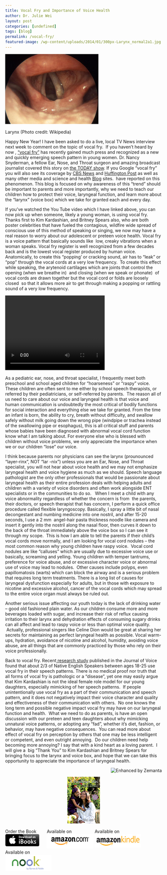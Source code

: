 ```yaml
---
title: Vocal Fry and Importance of Voice Health
author: Dr. Julie Wei
layout: post
categories: [undefined]
tags: [blog]
permalink: /vocal-fry/
featured-image: /wp-content/uploads/2014/01/300px-Larynx_normal2a1.jpg        
---
```

<div style="width: 310px" class="wp-caption alignright">
  <a href="http://commons.wikipedia.org/wiki/File:Larynx_normal2a.jpg" target="_blank"><img class="zemanta-img-inserted zemanta-img-configured" title="Larynx" alt="Larynx" src="/wp-content/uploads/2014/01/300px-Larynx_normal2a1.jpg" width="300" height="225" /></a>
  
  <p class="wp-caption-text">
    Larynx (Photo credit: Wikipedia)
  </p>
</div>

Happy New Year! I have been asked to do a live, local TV News interview next week to comment on the topic of vocal fry.  If you haven&#8217;t heard by now , [&#8220;vocal fry&#8221;][1] has recently gained much press and recognized as a new and quickly emerging speech pattern in young women. Dr. Nancy Snyderman, a fellow Ear, Nose, and Throat surgeon and amazing broadcast journalist covered this story on [the TODAY show][2]. If you Google &#8220;vocal fry&#8221; you will also see its coverage by [CBS News][3] and [Huffington Post][4] as well as many other media and science and health [Blog][5] sites.  have reported on this phenomenon. This blog is focused on why awareness of this &#8220;trend&#8221; should be important to parents and more importantly, why we need to teach our children how to protect their voice, laryngeal function, and learn more about the &#8220;larynx&#8221; (voice box) which we take for granted each and every day.

If you&#8217;ve watched the You Tube video which I have linked above, you can now pick up when someone, likely a young woman, is using vocal fry. Thanks first to Kim Kardashian, and Britney Spears also, who are both poster celebrities that have fueled the contagious, wildfire wide spread of conscious use of this method of speaking or singing, we now may have a real reason to worry about our adolescent or preteen voice health. Vocal fry is a voice pattern that basically sounds like  low, creaky vibrations when a woman speaks. Vocal fry register is well recognized from a few decades back and is the lowest vocal register produced by human voice. Anatomically, to create this &#8220;popping&#8217; or cracking sound, air has to &#8220;leak&#8221; or &#8220;pop&#8221; through the vocal cords at a very low frequency.  To create this effect while speaking, the arytenoid cartilages which are joints that control the opening (when we breathe in)  and closing (when we speak or phonate)  of vocal cords are drawn together but the vocal cord or folds are loosely closed  so that it allows more air to get through making a popping or rattling sound of a very low frequency.  


<div style="width: 320px; max-width: 100%;" class="wp-video">
  <!--[if lt IE 9]><![endif]--><video class="wp-video-shortcode" id="video-890-1" width="320" height="240" preload="metadata" controls="controls"><source type="video/mp4" src="/wp-content/uploads/2014/01/Good-Day-Orlando_Dr.-Julie-Wei-and-Kelly-Hoyt.mp4?_=1" />
  
  <a href="/wp-content/uploads/2014/01/Good-Day-Orlando_Dr.-Julie-Wei-and-Kelly-Hoyt.mp4">wp-content/uploads/2014/01/Good-Day-Orlando_Dr.-Julie-Wei-and-Kelly-Hoyt.mp4</a></video>
</div>

  
As a pediatric ear, nose, and throat specialist, I frequently meet both preschool and school aged children for &#8220;hoarseness&#8221; or &#8220;raspy&#8221; voice. These children are often sent to me either by school speech therapists, or referred by their pediatricians, or self-referred by parents.  The reason all of us need to care about our voice and laryngeal health is that voice and human communication is undoubtedly the most critical of bodily functions for social interaction and everything else we take for granted. From the time an infant is born, the ability to cry, breath without difficulty, and swallow safely without milk going down the wrong pipe (windpipe or trachea instead of the swallowing pipe or esophagus), this is all critical stuff and parents whose babies have been diagnosed with abnormal vocal cord function know what I am talking about. For everyone else who is blessed with children without voice problems, we only appreciate the importance when we or our children &#8220;lose&#8221; our voice.

I think because parents nor physicians can see the larynx (prounounced &#8220;layer-rinx&#8221;, NOT &#8220;lar -nix&#8221;) unless you are an Ear, Nose, and Throat specialist, you will not hear about voice health and we may not emphasize laryngeal health and voice hygiene as much as we should. Speech language pathologist are the only other professionals that would be passionate about laryngeal health as their entire profession deals with helping adults and children with a variety of voice disorders and often work alongside ENT specialists or in the communities to do so.   When I meet a child with any voice abnormality regardless of whether the concern is from  the parents, their doctors, or speech therapist that has concern, I perform a quick office procedure called flexible laryngoscopy. Basically, I spray a little bit of nasal decongestant and numbing medicine into one nostril, and after 15-20 seconds, I use a 2 mm  angel-hair pasta thickness noodle like camera and insert it gently into the nostril along the nasal floor, then curves it down to the back of the throat immediately above the voice box so I can see it through my scope.  This is how I am able to tell the parents if their child&#8217;s vocal cords move normally, and I am looking for vocal cord nodules &#8211; the most common reason why young children have raspy voice.  Vocal cord nodules are like &#8220;calluses&#8221; which are usually due to excessive voice use or basically, screaming and yelling. Young children with temper tantrums, preference for voice abuse, and or excessive character voice or abnormal use of voice may lead to nodules.  Other causes include polyps, even papillomatosis (warts) which can block the airway and is a serious problem that requires long term treatments. There is a long list of causes for laryngeal dysfunction especially for adults, but in those with exposure to nicotine and excessive alcohol, cancer of the vocal cords which may spread to the entire voice organ must always be ruled out.

Another serious issue affecting our youth today is the lack of drinking water &#8211; good old fashioned plain water. As our children consume more and more beverages loaded with sugar, and increase their risk of reflux causing irritation to their larynx and dehydration effects of consuming sugary drinks can all affect and lead to raspy voice or less than optimal voice quality.  Actually, professional singers like Celine Dion would be great at sharing her secrets for maintaining as perfect laryngeal health as possible. Vocal warm-ups, hydration, avoidance of nicotine and alcohol, humidity, avoiding voice abuse, are all things that are commonly practiced by those who rely on their voice professionally.

Back to vocal fry. Recent[ research study][6] published in the Journal of Voice found that about 2/3 of Native English Speakers between ages 18-25 use vocal fry in their speech patterns. There is no medical proof nor truth that all forms of vocal fry is pathologic or a &#8220;disease&#8221;, yet one may easily argue that Kim Kardashian is not the ideal female role model for our young daughters, especially mimicking of her speech patterns.  If people unintentionally use vocal fry as a part of their communication and speech pattern, and it does not negatively impact their voice character and quality and effectiveness of their communication with others.  No one knows the long term and possible negative impact vocal fry may have on our laryngeal function and health.  What we need to do as parents, is have an open discussion with our preteen and teen daughters about why mimicking unnatural voice patterns, or adopting any &#8220;fad&#8221;, whether it&#8217;s diet, fashion, or behavior, may have negative consequences.  You can read more about effect of vocal fry on perception by others that one may be less intelligent or competent, and even outright annoying.  Do our children need help becoming more annoying? I say that with a kind heart as a loving parent.  I will give a  big &#8220;Thank You&#8221; to Kim Kardashian and Britney Spears for bringing focus to the larynx and voice box, and hope that we can take this opportunity to appreciate the importance of laryngeal health.

<div class="zemanta-pixie" style="margin-top: 10px; height: 15px;">
  <a class="zemanta-pixie-a" title="Enhanced by Zemanta" href="http://www.zemanta.com/?px"><img class="zemanta-pixie-img" style="border: none; float: right;" alt="Enhanced by Zemanta" src="http://img.zemanta.com/zemified_e.png?x-id=11a32b00-8e44-448d-9fc8-2d1307301373" /></a>
</div>

<span style="width:105px;display:table;margin:0 auto;"><a href="the-book/"><img src="/wp-content/uploads/2014/04/AHealthierWei_cover_150.png" /></a></span>

<p style="height:80px">
  <span style="width:130px;display:inline-block;vertical-align:top;"> Order the Book <a href="https://itunes.apple.com/us/book/a-healthier-wei/id806784060?ls=1&mt=11#" target="_blank" > <img class="size-full wp-image-944" alt="Apple iBooks" title="Apple iBooks" src="/wp-content/uploads/2014/02/Download_on_iBooks_Badge_US-UK_110x40_090513.png" width="110" height="40" /></a> </span> <span style="width:150px;display:inline-block;vertical-align:top;">Available on <a href="http://amzn.to/1fSNqeb" target="_blank" > <img class="size-full wp-image-945" alt="Amazon.com" title="Amazon.com" src="/wp-content/uploads/2014/02/amazon_com_logo_160.jpg" width="160" height="47" /> </a> </span> <span  style="width:150px;display:inline-block;vertical-align:top;">Available on <a href="http://amzn.to/1eHEfNl" target="_blank" > <img class="size-full wp-image-946" alt="Amazon Kindle" title="Amazon Kindle" src="/wp-content/uploads/2014/02/kindle_logo_160.jpg" width="160" height="43" /> </a> </span> <span style="width:150px;display:inline-block;vertical-align:top;">Available on <a href="http://www.barnesandnoble.com/w/a-healthier-wei-julie-wei/1118260302?ean=2940148244592&itm=1&usri=2940148244592" target="_blank" > <img class="size-full wp-image-947" alt="Nook" title="Nook" src="/wp-content/uploads/2014/02/nook_logo_160.png" width="160" height="52" /></a> </span>
</p>


 [1]: http://www.youtube.com/watch?v=UsE5mysfZsY
 [2]: http://www.today.com/video/today/45681253#45681253
 [3]: http://www.cbsnews.com/videos/faith-salie-on-speaking-with-vocal-fry/
 [4]: http://www.huffingtonpost.com/tag/vocal-fry
 [5]: http://news.sciencemag.org/social-sciences/2011/12/vocal-fry-creeping-u.s.-speech
 [6]: http://www.jvoice.org/article/S0892-1997(11)00070-1/fulltext
 [7]: the-book